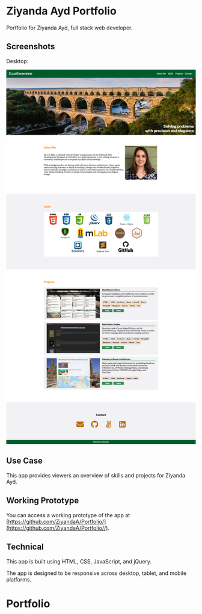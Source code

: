 # Ziyanda Ayd Portfolio

Portfolio for Ziyanda Ayd, full stack web developer.

## Screenshots
Desktop:

![Desktop](https://github.com/EGrebowski/portfolio/blob/master/images/github-images/screen-shot-full.png)

## Use Case
This app provides viewers an overview of skills and projects for Ziyanda Ayd.

## Working Prototype
You can access a working prototype of the app at [https://github.com/ZiyandaA/Portfolio/](https://github.com/ZiyandaA/Portfolio//).

## Technical
This app is built using HTML, CSS, JavaScript, and jQuery.

The app is designed to be responsive across desktop, tablet, and mobile platforms.
# Portfolio
